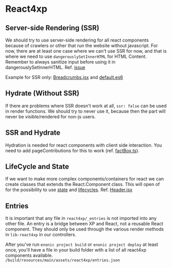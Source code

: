 # React4xp

## Server-side Rendering (SSR)

We should try to use server-side rendering for all react components because of crawlers or other that run the website without javascript. For now, there are at least one case where we can't use SSR for now, and that is where we need to use `dangerouslySetInnerHTML` for HTML Content. Remember to always sanitize input before using it in dangerouslySetInnerHTML. Ref. [issue](https://github.com/enonic/lib-react4xp/issues/33)

Example for SSR only: [Breadcrumbs.jsx](/src/main/resources/react4xp/_entries/Breadcrumb.jsx) and [default.es6](/src/main/resources/site/pages/default/default.es6)

## Hydrate (Without SSR)

If there are problems where SSR doesn't work at all, `ssr: false` can be used in render functions. We should try to never use it, because then the part will never be visible/rendered for non-js users.

## SSR and Hydrate

Hydration is needed for react components with client side interaction. You need to add pageContributions for this to work (ref. [factBox.ts](/src/main/resources/site/parts/factBox/factBox.ts)).

## LifeCycle and State

If we want to make more complex components/containers for react we can create classes that extends the React.Component class. This will open of for the possibility to use [state](https://reactjs.org/docs/state-and-lifecycle.html#adding-local-state-to-a-class) and [lifecycles](https://reactjs.org/docs/react-component.html#the-component-lifecycle). Ref. [Header.jsx](/src/main/resources/react4xp/_entries/Header.jsx)

## Entries

It is important that any file in `react4xp/_entries` is not imported into any other file. An entry is a bridge between XP and React, not a reusable React component. They should only be used through the various render methods in `lib-react4xp` in our controllers.

After you've run `enonic project build` or `enonic project deploy` at least once, you'll have a file in your build folder with a list of all react4xp components available. `/build/resources/main/assets/react4xp/entries.json`
